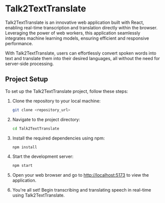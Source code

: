  # Talk2TextTranslate

Talk2TextTranslate is an innovative web application built with React, enabling real-time transcription and translation directly within the browser. Leveraging the power of web workers, this application seamlessly integrates machine learning models, ensuring efficient and responsive performance.

With Talk2TextTranslate, users can effortlessly convert spoken words into text and translate them into their desired languages, all without the need for server-side processing. 

## Project Setup

To set up the Talk2TextTranslate project, follow these steps:

1. Clone the repository to your local machine:

    ```bash
    git clone <repository_url>
    ```

2. Navigate to the project directory:

    ```bash
    cd Talk2TextTranslate
    ```

3. Install the required dependencies using npm:

    ```bash
    npm install
    ```

4. Start the development server:

    ```bash
    npm start
    ```

5. Open your web browser and go to [http://localhost:5173](http://localhost:5173) to view the application.

6. You're all set! Begin transcribing and translating speech in real-time using Talk2TextTranslate.

